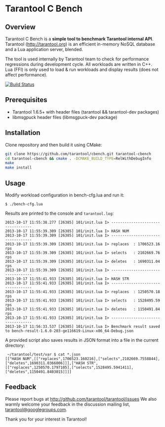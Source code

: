 Tarantool C Bench
=================

## Overview

Tarantool C Bench is a **simple tool to benchmark Tarantool internal API**. Tarantool (http://tarantool.org) is an efficient in-memory NoSQL database and a Lua application server, blended.

The tool is used internally by Tarantool team to check for performance regressions during development cycle. All workloads are written in C++. Lua (FFI) is only used to load & run workloads and display results (does not affect performance).

[![Build Status](https://travis-ci.org/tarantool/cbench.png?branch=master)](https://travis-ci.org/tarantool/cbench)

## Prerequisites

 * Tarantool 1.6.5+ with header files (tarantool && tarantool-dev packages)
 * libmsgpuck header files (libmsgpuck-dev package)

## Installation

Clone repository and then build it using CMake:

``` bash
git clone https://github.com/tarantool/cbench.git tarantool-cbench
cd tarantool-cbench && cmake . -DCMAKE_BUILD_TYPE=RelWithDebugInfo
make
make install
```

## Usage

Modify workload configuration in bench-cfg.lua and run it:

    $ ./bench-cfg.lua

Results are printed to the console and `tarantool.log`:

```
2013-10-17 11:55:38.277 [26385] 101/init.lua I> ----------------------------------
2013-10-17 11:55:39.309 [26385] 101/init.lua I> HASH NUM
2013-10-17 11:55:39.309 [26385] 101/init.lua I> ----------------------------------
2013-10-17 11:55:39.309 [26385] 101/init.lua I> replaces  : 1706523.16  rps
2013-10-17 11:55:39.309 [26385] 101/init.lua I> selects   : 2102669.76  rps
2013-10-17 11:55:39.309 [26385] 101/init.lua I> deletes   : 1690311.04  rps
2013-10-17 11:55:39.309 [26385] 101/init.lua I> ----------------------------------
2013-10-17 11:55:41.933 [26385] 101/init.lua I> HASH STR
2013-10-17 11:55:41.933 [26385] 101/init.lua I> ----------------------------------
2013-10-17 11:55:41.933 [26385] 101/init.lua I> replaces  : 1250570.18  rps
2013-10-17 11:55:41.933 [26385] 101/init.lua I> selects   : 1528495.59  rps
2013-10-17 11:55:41.933 [26385] 101/init.lua I> deletes   : 1150491.84  rps
2013-10-17 11:55:41.933 [26385] 101/init.lua I> ----------------------------------
2013-10-17 11:56:33.537 [26385] 101/init.lua I> Benchmark result saved to bench-result-1.6.0-203-ge116619-Linux-x86_64-Debug.json
```

A provided script also saves results in JSON format into a file in the current directory:

     ~/tarantool/test/var $ cat *.json
    [["HASH NUM",[["replaces",1706523.160216],["selects",2102669.7558844],["deletes",1690311.0366006]]],["HASH STR",[["replaces",1250570.1797105],["selects",1528495.5941411],["deletes",1150491.8403015]]]]


## Feedback

Please report bugs at http://github.com/tarantool/tarantool/issues We also warmly welcome your feedback in the discussion mailing list, tarantool@googlegroups.com.

Thank you for your interest in Tarantool!
